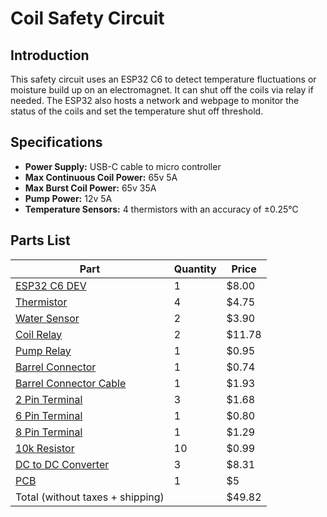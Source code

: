# Coil Safety Circuit

## Introduction
This safety circuit uses an ESP32 C6 to detect temperature fluctuations or moisture build up on an electromagnet. It can shut off the coils via relay if needed. The ESP32 also hosts a network and webpage to monitor the status of the coils and set the temperature shut off threshold.

## Specifications
- **Power Supply:** USB-C cable to micro controller
- **Max Continuous Coil Power:** 65v 5A
- **Max Burst Coil Power:** 65v 35A
- **Pump Power:** 12v 5A
- **Temperature Sensors:** 4 thermistors with an accuracy of ±0.25°C


## Parts List

| Part | Quantity | Price |
| ---- | -------- | ----- |
| [ESP32 C6 DEV](https://www.digikey.com/en/products/detail/espressif-systems/ESP32-C6-DEVKITM-1-N4/18667011) | 1 | $8.00 |
| [Thermistor](https://www.digikey.com/en/products/detail/adafruit-industries-llc/4890/13982731) | 4 | $4.75 |
| [Water Sensor](https://www.digikey.com/en/products/detail/adafruit-industries-llc/4965/14302510) | 2 | $3.90 |
| [Coil Relay](https://www.digikey.com/en/products/detail/american-zettler/AZDC007-1AE-12D/22050421) | 2 | $11.78 |
| [Pump Relay](https://www.digikey.com/en/products/detail/american-zettler/AZ943-1CH-12DE/12171590) | 1 | $0.95 |
| [Barrel Connector](https://www.digikey.com/en/products/detail/cui-devices/PJ-037AH/1644547) | 1 | $0.74 |
| [Barrel Connector Cable](https://www.digikey.com/en/products/detail/tensility-international-corp/10-01062/3507709) | 1 | $1.93 |
| [2 Pin Terminal](https://www.digikey.com/en/products/detail/cui-devices/TB002-500-02BE/10064069) | 3 | $1.68 |
| [6 Pin Terminal](https://www.digikey.com/en/products/detail/cui-devices/TB003-500-P06BE/100640891) | 1 | $0.80 |
| [8 Pin Terminal](https://www.digikey.com/en/products/detail/cui-devices/TB001-500-08BE/10064064) | 1 | $1.29 |
| [10k Resistor](https://www.digikey.com/en/products/detail/panasonic-electronic-components/ERA-6AEB103V/1465773) | 10 | $0.99 |
| [DC to DC Converter](https://www.digikey.com/en/products/detail/gaptec-electronic/1S4E-0312S1U/13692037) | 3 | $8.31 |
| [PCB](https://www.pcbway.com/) | 1 | $5 |
| Total (without taxes + shipping) | | $49.82 |
